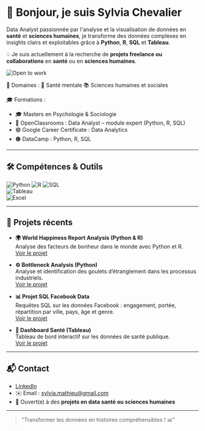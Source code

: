 # 👋 Bonjour, je suis Sylvia Chevalier

Data Analyst passionnée par l'analyse et la visualisation de données en **santé** et **sciences humaines**, je transforme des données complexes en insights clairs et exploitables grâce à **Python**, **R**, **SQL** et **Tableau**.  

💡 Je suis actuellement à la recherche de **projets freelance ou collaborations** en **santé** ou en **sciences humaines**.  

![Open to work](https://img.shields.io/badge/Open%20to%20Work-Freelance-green?style=flat-square)

🎯 Domaines : 🧠 Santé mentale 📚 Sciences humaines et sociales

   🎓 Formations :  
- 🎓 Masters en Psychologie & Sociologie  
- 📘 OpenClassrooms : Data Analyst – module expert (Python, R, SQL)  
- 🟢 Google Career Certificate : Data Analytics  
- 🟠 DataCamp : Python, R, SQL

---

## 🛠 Compétences & Outils

![Python](https://img.shields.io/badge/-Python-3776AB?style=flat-square&logo=python&logoColor=white) 
![R](https://img.shields.io/badge/-R-276DC3?style=flat-square&logo=r&logoColor=white) 
![SQL](https://img.shields.io/badge/-SQL-00758F?style=flat-square&logo=postgresql&logoColor=white)  
![Tableau](https://img.shields.io/badge/-Tableau-E97627?style=flat-square&logo=tableau&logoColor=white)  
![Excel](https://img.shields.io/badge/-Excel-217346?style=flat-square&logo=microsoft-excel&logoColor=white)  

---

## 📂 Projets récents

- **🌍 World Happiness Report Analysis (Python & R)**  
  Analyse des facteurs de bonheur dans le monde avec Python et R.  
  [Voir le projet](https://github.com/tonpseudo/world-happiness)

- **⚙️ Bottleneck Analysis (Python)**  
  Analyse et identification des goulets d’étranglement dans les processus industriels.  
  [Voir le projet](https://github.com/tonpseudo/bottleneck)

- **📊 Projet SQL Facebook Data**  
  Requêtes SQL sur les données Facebook : engagement, portée, répartition par ville, pays, âge et genre.  
  [Voir le projet](https://github.com/tonpseudo/facebook-sql)

- **💉 Dashboard Santé (Tableau)**  
  Tableau de bord interactif sur les données de santé publique.  
  [Voir le projet](https://github.com/tonpseudo/dashboard-sante)

--- 

## 📬 Contact

- [LinkedIn](https://www.linkedin.com/in/sylvia-chevalier-data-analyst)  
- ✉️ Email : sylvia.mathieu@gmail.com  
- 💼 Ouvert(e) à des **projets en data santé ou sciences humaines**

---

> "Transformer les données en histoires compréhensibles ! 📊"
